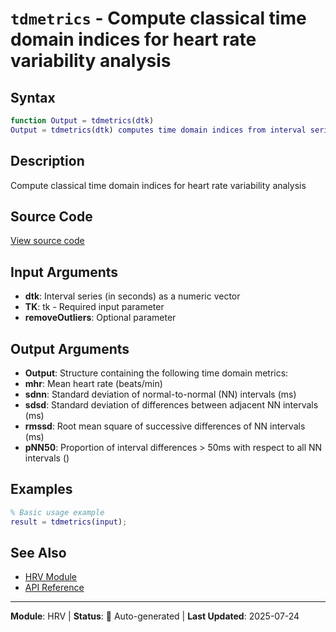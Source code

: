 # `tdmetrics` - Compute classical time domain indices for heart rate variability analysis

## Syntax

```matlab
function Output = tdmetrics(dtk)
Output = tdmetrics(dtk) computes time domain indices from interval series (dtk).
```

## Description

Compute classical time domain indices for heart rate variability analysis

## Source Code

[View source code](../../../src/hrv/tdmetrics.m)

## Input Arguments

- **dtk**: Interval series (in seconds) as a numeric vector
- **TK**: tk - Required input parameter
- **removeOutliers**: Optional parameter

## Output Arguments

- **Output**: Structure containing the following time domain metrics:
- **mhr**: Mean heart rate (beats/min)
- **sdnn**: Standard deviation of normal-to-normal (NN) intervals (ms)
- **sdsd**: Standard deviation of differences between adjacent NN intervals (ms)
- **rmssd**: Root mean square of successive differences of NN intervals (ms)
- **pNN50**: Proportion of interval differences > 50ms with respect to all NN intervals ()

## Examples

```matlab
% Basic usage example
result = tdmetrics(input);
```

## See Also

- [HRV Module](README.md)
- [API Reference](../README.md)

---

**Module**: HRV | **Status**: 🔄 Auto-generated | **Last Updated**: 2025-07-24
